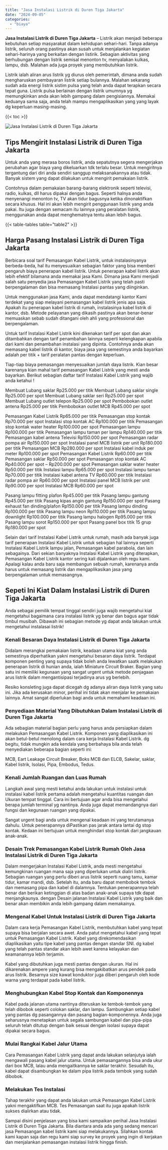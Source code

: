 ```yaml
---
title: "Jasa Instalasi Listrik di Duren Tiga Jakarta"
date: "2024-09-05"
categories: 
  - "biaya"
---
```


**Jasa Instalasi Listrik di Duren Tiga Jakarta** – Listrik akan menjadi beberapa kebutuhan setiap masyarakat dalam kehidupan sehari-hari. Tanpa adanya listrik, seluruh orang pastinya akan susah untuk menjalankan kegiatan sehari-harinya yang berkaitan dengan listirik. Sebagian aktivitas yang berhubungan dengan listrik semisal menonton tv, menyalakan kulkas, lampu, dsb. Malahan ada juga proyek yang membutuhkan listrik.

Listrik ialah aliran arus listrik yg diurus oleh pemerintah, dimana anda sudah mengharuskan pembayaran listrik setiap bulannya. Malahan sekarang sudah ada energi listrik sistim pulsa yang telah anda dapat terapkan secara tepat guna. Listrik pulsa berlainan dengan listrik umumnya yg memungkinkan anda akan lebih gampang dalam pengisiannya. Memakai keduanya sama saja, anda telah mampu mengaplikasikan yang yang layak dg keperluan masing-masing.

{{< toc >}}

![Jasa Instalasi Listrik di Duren Tiga Jakarta](/images/instalasi-listrik-murah43.png)

## Tips Mengirit Instalasi Listrik di Duren Tiga Jakarta

Untuk anda yang merasa boros listrik, anda sepatutnya segera mengerjakan perubahan agar biaya yang dikeluarkan tdk terlalu besar. Untuk mengiritnya tergantung dari diri anda sendiri sanggup melaksanakannya atau tidak. Banyak sistem yang dapat dilakukan untuk mengirit pemakaian listrik.

Contohnya dalam pemakaian barang-barang elektronik seperti televisi, radio, kulkas, dll harus dipakai dengan bagus. Seperti halnya anda menyenangi menonton tv, TV akan tidur bagusnya ketika dinonaktifkan secara khusus. Hal ini akan lebih mengirit penggunaan listrik yang anda pakai. Itu juga dengan semacam itu lainnya yang peralatan listrik, menggunakan anda dapat menghematnya tentu akan lebih bagus.

{{< table-tables table="table2" >}}

## Harga Pasang Instalasi Listrik di Duren Tiga Jakarta

Berbicara soal tarif Pemasangan Kabel Listrik, untuk instalasinyanya berbeda-beda, hal itu menyesuaikan sebagian faktor yang bisa memberi pengaruh biaya penerapan kabel listrik. Untuk penerapan kabel listrik akan lebih efektif bilamana anda memakai jasa Kami. Dimana jasa Kami menjadi salah satu penyedia jasa Pemasangan Kabel Listrik yang telah pasti berpengalaman dan bisa memasang Instalasi pantas yang diinginkan.

Untuk menggunakan jasa Kami, anda dapat mendatangi kantor Kami terdekat yang siap melayani pemasangan kabel listrik jenis apa saja. Apakah itu penerapan kabel listrik di rumah, instalasinya kabel listrik di kantor, dsb. Metode pelayanan yang dikasih pastinya akan benar-benar memuaskan sebab sudah ditangani oleh ahli yang professional dan berpengalaman.

Untuk tarif Instalasi Kabel Listrik kini dikenakan tarif per spot dan akan ditambahkan dengan tarif penambahan lainnya seperti kelengkapan apabila dari kami dan penambahan instalasi yang dipinta. Contohnya anda akan memasang kabel listrik di kantor, biaya jasa yang semestinya anda bayarkan adalah per titik + tarif peralatan pantas dengan keperluan.

Tiap-tiap biaya pemasangan menyesuaikan jumlah daya listrik. Kian besar karenanya kian mahal tarif pemasangan Kabel Listrik yang mesti anda bayarkan. Berikut sebagian daftar tarif Instalasi Kabel Listrik yang wajib anda ketahui !

Membuat Lubang saklar Rp25.000 per titik Membuat Lubang saklar single Rp25.000 per spot Membuat Lubang saklar seri Rp25.000 per spot Membuat Lubang outlet telepon Rp25.000 per spot Pembobokan outlet antena Rp25.000 per titik Pembobokan outlet MCB Rp45.000 per spot

Pemasangan Kabel Listrik Rp65.000 per titik Pemasangan stop kontak Rp70.000 per spot Instalasi stop kontak AC Rp100.000 per titik Pemasangan stop kontak water heater Rp100.000 per spot Pemasangan lampu Rp100.000 per titik Pemasangan lampu taman per lampu Rp140.000 per titik Pemasangan kabel antena Televisi Rp150.000 per spot Pemasangan radar pompa air Rp150.000 per spot Instalasi panel MCB listrik per unit Rp180.000 per titik Pemasangan MCB Rp280.000 per spot Instalasi kabel induk per meter Rp100.000 per spot Pemasangan Kabel Listrik Rp60.000 per titik Pemasangan saklar Rp50.000 per spot Pemasangan stop kontak AC Rp40.000 per spot – Rp200.000 per spot Pemasangan saklar water heater Rp50.000 per titik Instalasi lampu Rp65.000 per spot Instalasi lampu taman Rp70.000 per titik Instalasi kabel antena TV Rp60.000 per titik Instalasi radar pompa air Rp60.000 per spot Instalasi panel MCB listrik per unit Rp90.000 per spot Instalasi MCB Rp60.000 per spot

Pasang lampu fitting plafon Rp45.000 per titik Pasang lampu gantung Rp45.000 per titik Pasang kipas angin gantung Rp150.000 per spot Pasang exhaust fan dinding/plafon Rp150.000 per titik Pasang lampu dinding Rp100.000 per titik Pasang lampu neon Rp110.000 per titik Pasang lampu downlight Rp100.000 per titik Pasang lampu halogen Rp95.000 per titik Pasang lampu sorot Rp150.000 per spot Pasang panel box titik 15 grup Rp180.000 per spot

Selain dari tarif Instalasi Kabel Listrik untuk rumah, masih ada banyak juga tarif penerapan Instalasi Kabel Listrik untuk sebagian hal lainnya seperti Instalasi Kabel Listrik lampu jalan, Pemasangan kabel parabola, dan lain sebagainya. Dari sekian banyaknya Instalasi Kabel Listrik yang diterapkan, Pemasangan Kabel Listrik kantor sering kali dijalankan oleh regu kami. Apalagi kalau anda baru saja membangun sebuah rumah, karenanya anda harus untuk memasang listrik dan mengaplikasikan jasa yang berpengalaman untuk memasangnya.

## Sepeti Ini Kiat Dalam Instalasi Listrik di Duren Tiga Jakarta


Anda sebagai pemilik tempat tinggal sendiri juga wajib mengetahui kiat mengetahui bagaimana cara instalasi listrik yg benar dan bagus agar tidak timbul musibah. Dibawah ini sebagian metode yg dapat anda lakukan untuk mengetahui instalasai listrik!

### Kenali Besaran Daya Instalasi Listrik di Duren Tiga Jakarta

Didalam merangkai pemakaian listrik, keadaan utama kiat yang anda semestinya diperhatikan yakni mengetahui besaran daya listrik. Terdapat komponen penting yang supaya tidak boleh anda lewatkan saatk melakukan penerapan listrik di hunian anda, ialah Miniature Circuit Braker. Bagian yang satu ini memiliki kegunaan yang sangat urgent untuk metode penjagaan arus listrik dalam mengantisipasi terjadinya arus yg berlebih.

Resiko konsleting juga dapat dicegah dg adanya aliran daya listrik yang satu ini. Jika ada kerusakan minor, perihal ini tidak akan menjalar ke pemakaian lainnya. Amat sangat diperlukan bagi anda untuk memahami keadaan ini.

### Penyediaan Material Yang Dibutuhkan Dalam Instalasi Listrik di Duren Tiga Jakarta

Ada sebagian material bagian perlu yang harus anda persiapkan dalam melakukan Pemasangan Kabel Listrik. Komponen yang diaplikasikan ini akan betul-betul menolong dalam cara kerja Instalasi Kabel Listrik. dg begitu, tidak mungkin ada kendala yang berbahaya bila anda telah menyediakan beberapa bagian seperti ini:

MCB, Eart Leakage Circuit Breaker, Boks MCB dan ELCB, Sakelar, saklar, Kabel listrik, Isolasi, Pipa, Embodus, Tedus.

### Kenali Jumlah Ruangan dan Luas Rumah

Langkah awal yang mesti ketahui anda lakukan untuk instalasi untuk instalasi kabel listrik pertama adalah mengetahui kuantitas ruangan dan Ukuran tempat tinggal. Cara ini bertujuan agar anda bisa mengetahui berapa jumlah terminal yg nantinya. Anda juga dapat memandangnya dari fungsi dan kegunaan ruangan yang dipakai.

Sangat urgent bagi anda untuk mengenal keadaan ini yang terutamanya dahulu. Untuk penerapannya diPastikan pas jarak antara lantai dg stop kontak. Kedaan ini bertujuan untuk menghindari stop kontak dari jangkauan anak-anak.

### Desain Trek Pemasangan Kabel Listrik Rumah Oleh Jasa Instalasi Listrik di Duren Tiga Jakarta

Dalam mengerjakan Instalasi Kabel Listrik, anda mesti mengetahui kemungkinan ruangan mana saja yang diperlukan untuk dialiri listrik. Sebagian ruangan yang perlu diberi arus listrik seperti ruang tamu, kamar tidur, kamar mandi, dsb. Setelah itu, anda baru dapat membobok tembok dan memasang pipa dan kabel di dalamnya. Tentukan penerapannya telah benar dan berikan ketinggian di atas badan anak-anak supaya tdk dapat menjangkaunya. dengan Desain jalanan Instalasi Kabel Listrik yang baik dan benar akan membikin anda lebih gampang dalam memakainya.

### Mengenal Kabel Untuk Instalasi Listrik di Duren Tiga Jakarta

Dalam cara kerja Pemasangan Kabel Listrik, membutuhkan kabel yang tepat supaya bisa berjalan secara awet. Anda patut mengetahui kabel yang tepat untuk Pemasangan Kabel Listrik. Kabel yang direkomendasikan diaplikasikan yaitu tipe kabel yang pantas dengan standar SNI. dg kabel yang telah pantas standar akan lebih awet karena kelayakan dan keamanannya lebih terjamin.

Kabel yang dibutuhkan juga mesti pantas dengan ukuran. Hal ini dikarenakan ampere yang kurang bisa mengakibatkan arus pendek pada arus listrik. Besarnya size kawat konduktor juga diberi pengaruh oleh kode warna yang terdapat pada kabel listrik.

### Menghubungkan Kabel Stop Kontak dan Komponennya

Kabel pada jalanan utama nantinya diteruskan ke tembok-tembok yang telah dibobok seperti colokan saklar, dan lampu. Sambungkan setiap kabel yang pantas dg pasangannya dan pasang bagian-komponennya. Anda juga seharusnya menetapkan untuk segala sambungan kabel dan pipa-pipa seluruh telah ditutup dengan baik sesuai dengan isolasi supaya dapat dipakai secara bagus.

### Mulai Rangkai Kabel Jalur Utama

Cara Pemasangan Kabel Listrik yang dapat anda lakukan selanjutya ialah mengawali pasang kabel jalur utama. Untuk pemasangannya bisa anda ukur dari box MCB, lalau anda mengaitkannya ke saklar terakhir. Sesudah itu, kabel dapat disambungkan ke dalam pipa listrik pada tembok yang sudah dibobok.

### Melakukan Tes Instalasi

Tahap terakhir yang dapat anda lakukan untuk Pemasangan Kabel Listrik yakni mengaktifkan MCB. Tes Pemasangan saat itu juga apakah listrik sukses dialirkan atau tidak.

Sampai disini penjelasan yang bisa kami sampaikan perihal Jasa Instalasi Listrik di Duren Tiga Jakarta. Bila diantara anda ada yang sedang mencari jasa Pemasangan kabel listrik kami siap melakukannya. Silahkan kontak kami kapan saja dan regu kami siap survey ke proyek yang ingin di kerjakan dan menjalankan pemasangan instalasi listrik hingga finish.
